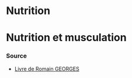 # Nutrition

# Nutrition et musculation



### Source 

- [Livre de Romain GEORGES](NutritionMusculation.pdf)